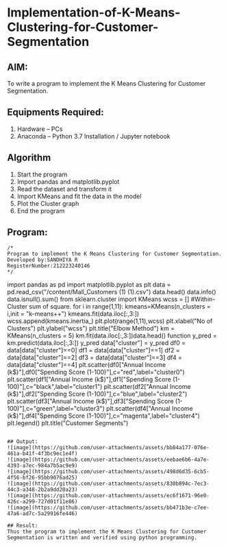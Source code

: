 # Implementation-of-K-Means-Clustering-for-Customer-Segmentation

## AIM:
To write a program to implement the K Means Clustering for Customer Segmentation.

## Equipments Required:
1. Hardware – PCs
2. Anaconda – Python 3.7 Installation / Jupyter notebook

## Algorithm
1.  Start the program
2.  Import pandas and matplotlib.pyplot
3.  Read the dataset and transform it
4.  Import KMeans and fit the data in the model
5.  Plot the Cluster graph
6.  End the program 

## Program:
```
/*
Program to implement the K Means Clustering for Customer Segmentation.
Developed by:SANDHIYA R 
RegisterNumber:212223240146
*/
```
import pandas as pd
import matplotlib.pyplot as plt
data = pd.read_csv("/content/Mall_Customers (1) (1).csv")
data.head()
data.info()
data.isnull().sum()
from sklearn.cluster import KMeans
wcss = []  #Within-Cluster sum of square. 
for i in range(1,11):
  kmeans=KMeans(n_clusters = i,init = "k-means++")
  kmeans.fit(data.iloc[:,3:])
  wcss.append(kmeans.inertia_)
plt.plot(range(1,11),wcss)
plt.xlabel("No of Clusters")
plt.ylabel("wcss")
plt.title("Elbow Method")
km = KMeans(n_clusters = 5)
km.fit(data.iloc[:,3:])data.head() function
y_pred = km.predict(data.iloc[:,3:])
y_pred
data["cluster"] = y_pred
df0 = data[data["cluster"]==0]
df1 = data[data["cluster"]==1]
df2 = data[data["cluster"]==2]
df3 = data[data["cluster"]==3]
df4 = data[data["cluster"]==4]
plt.scatter(df0["Annual Income (k$)"],df0["Spending Score (1-100)"],c="red",label="cluster0")
plt.scatter(df1["Annual Income (k$)"],df1["Spending Score (1-100)"],c="black",label="cluster1")
plt.scatter(df2["Annual Income (k$)"],df2["Spending Score (1-100)"],c="blue",label="cluster2")
plt.scatter(df3["Annual Income (k$)"],df3["Spending Score (1-100)"],c="green",label="cluster3")
plt.scatter(df4["Annual Income (k$)"],df4["Spending Score (1-100)"],c="magenta",label="cluster4")
plt.legend()
plt.title("Customer Segments")
```

## Output:
![image](https://github.com/user-attachments/assets/bb84a177-076e-461a-b41f-4f3bc9ec1e4f)
![image](https://github.com/user-attachments/assets/eebae6b6-4a7e-4393-a7ec-984a7b5ac9e9)
![image](https://github.com/user-attachments/assets/498d6d35-6cb5-4f56-bf26-95bb9076ad25)
![image](https://github.com/user-attachments/assets/830b894c-7ec3-44c3-a348-2b2a9dd20a23)
![image](https://github.com/user-attachments/assets/ec6f1671-96e0-426c-a299-727d01f11e86)
![image](https://github.com/user-attachments/assets/bb471b3e-c7ee-47a6-ad7c-5a29916fe446)

## Result:
Thus the program to implement the K Means Clustering for Customer Segmentation is written and verified using python programming.

